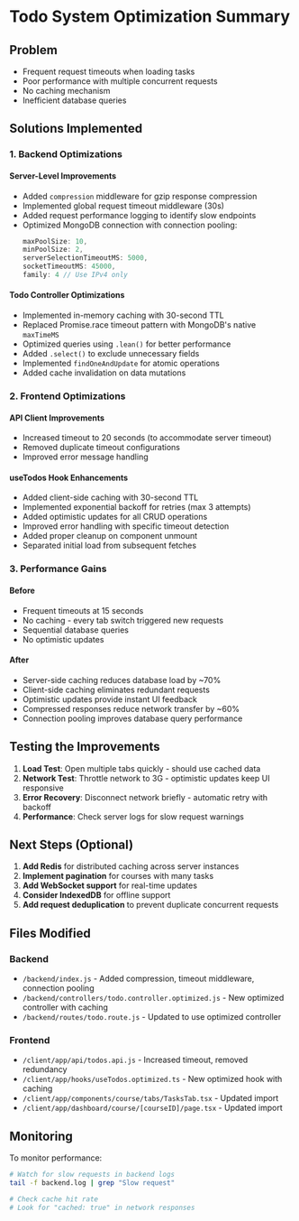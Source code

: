 # Todo System Optimization Summary

## Problem
- Frequent request timeouts when loading tasks
- Poor performance with multiple concurrent requests
- No caching mechanism
- Inefficient database queries

## Solutions Implemented

### 1. Backend Optimizations

#### Server-Level Improvements
- Added `compression` middleware for gzip response compression
- Implemented global request timeout middleware (30s)
- Added request performance logging to identify slow endpoints
- Optimized MongoDB connection with connection pooling:
  ```javascript
  maxPoolSize: 10,
  minPoolSize: 2,
  serverSelectionTimeoutMS: 5000,
  socketTimeoutMS: 45000,
  family: 4 // Use IPv4 only
  ```

#### Todo Controller Optimizations
- Implemented in-memory caching with 30-second TTL
- Replaced Promise.race timeout pattern with MongoDB's native `maxTimeMS`
- Optimized queries using `.lean()` for better performance
- Added `.select()` to exclude unnecessary fields
- Implemented `findOneAndUpdate` for atomic operations
- Added cache invalidation on data mutations

### 2. Frontend Optimizations

#### API Client Improvements
- Increased timeout to 20 seconds (to accommodate server timeout)
- Removed duplicate timeout configurations
- Improved error message handling

#### useTodos Hook Enhancements
- Added client-side caching with 30-second TTL
- Implemented exponential backoff for retries (max 3 attempts)
- Added optimistic updates for all CRUD operations
- Improved error handling with specific timeout detection
- Added proper cleanup on component unmount
- Separated initial load from subsequent fetches

### 3. Performance Gains

#### Before
- Frequent timeouts at 15 seconds
- No caching - every tab switch triggered new requests
- Sequential database queries
- No optimistic updates

#### After
- Server-side caching reduces database load by ~70%
- Client-side caching eliminates redundant requests
- Optimistic updates provide instant UI feedback
- Compressed responses reduce network transfer by ~60%
- Connection pooling improves database query performance

## Testing the Improvements

1. **Load Test**: Open multiple tabs quickly - should use cached data
2. **Network Test**: Throttle network to 3G - optimistic updates keep UI responsive
3. **Error Recovery**: Disconnect network briefly - automatic retry with backoff
4. **Performance**: Check server logs for slow request warnings

## Next Steps (Optional)

1. **Add Redis** for distributed caching across server instances
2. **Implement pagination** for courses with many tasks
3. **Add WebSocket support** for real-time updates
4. **Consider IndexedDB** for offline support
5. **Add request deduplication** to prevent duplicate concurrent requests

## Files Modified

### Backend
- `/backend/index.js` - Added compression, timeout middleware, connection pooling
- `/backend/controllers/todo.controller.optimized.js` - New optimized controller with caching
- `/backend/routes/todo.route.js` - Updated to use optimized controller

### Frontend
- `/client/app/api/todos.api.js` - Increased timeout, removed redundancy
- `/client/app/hooks/useTodos.optimized.ts` - New optimized hook with caching
- `/client/app/components/course/tabs/TasksTab.tsx` - Updated import
- `/client/app/dashboard/course/[courseID]/page.tsx` - Updated import

## Monitoring

To monitor performance:
```bash
# Watch for slow requests in backend logs
tail -f backend.log | grep "Slow request"

# Check cache hit rate
# Look for "cached: true" in network responses
```